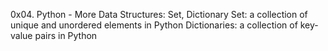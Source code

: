 0x04. Python - More Data Structures: Set, Dictionary
Set: a collection of unique and unordered elements in Python
Dictionaries: a collection of key-value pairs in Python
